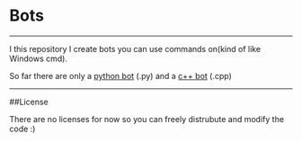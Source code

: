 # Bots

---

I this repository I create bots you can use commands on(kind of like Windows cmd). 

So far there are only a [python bot](https://github.com/Totoro700/bots/blob/main/PyBot.py) (.py) and a [c++ bot](https://github.com/Totoro700/bots/blob/main/CppBot.cpp) (.cpp)


---

##License

There are no licenses for now so you can freely distrubute and modify the code :)
